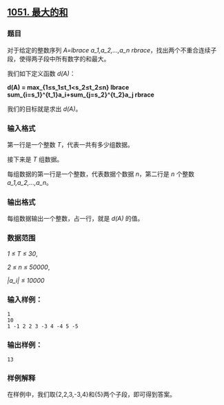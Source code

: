 ## [1051. 最大的和](https://www.acwing.com/problem/content/1053/)

### 题目

对于给定的整数序列 *A=lbrace a_1,a_2,…,a_n rbrace*，找出两个不重合连续子段，使得两子段中所有数字的和最大。

我们如下定义函数 *d(A)*：

**d(A) = max_{1≤s_1≤t_1<s_2≤t_2≤n} lbrace sum_{i=s_1}^{t_1}a_i+sum_{j=s_2}^{t_2}a_j rbrace**

我们的目标就是求出 *d(A)*。

### 输入格式

第一行是一个整数 *T*，代表一共有多少组数据。

接下来是 *T* 组数据。

每组数据的第一行是一个整数，代表数据个数据 *n*，第二行是 *n* 个整数 *a_1,a_2,…,a_n*。

### 输出格式

每组数据输出一个整数，占一行，就是 *d(A)* 的值。

### 数据范围

*1 ≤ T ≤ 30*,

*2 ≤ n ≤ 50000*,

*|a_i| ≤ 10000*

### 输入样例：

```
1
10
1 -1 2 2 3 -3 4 -4 5 -5
```

### 输出样例：

```
13
```

### 样例解释

在样例中，我们取{2,2,3,-3,4}和{5}两个子段，即可得到答案。
